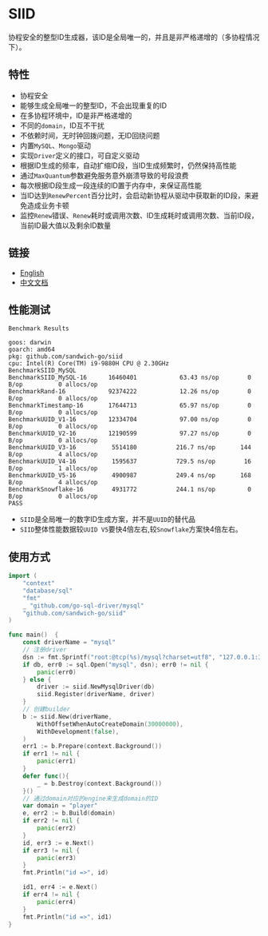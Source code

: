 # SIID
协程安全的整型ID生成器，该ID是全局唯一的，并且是非严格递增的（多协程情况下）。

## 特性
- 协程安全
- 能够生成全局唯一的整型ID，不会出现重复的ID
- 在多协程环境中，ID是非严格递增的
- 不同的`domain`，ID互不干扰
- 不依赖时间，无时钟回拨问题，无ID回绕问题
- 内置`MySQL`、`Mongo`驱动
- 实现`Driver`定义的接口，可自定义驱动
- 根据ID生成的频率，自动扩缩ID段，当ID生成频繁时，仍然保持高性能
- 通过`MaxQuantum`参数避免服务意外崩溃导致的号段浪费
- 每次根据ID段生成一段连续的ID置于内存中，来保证高性能
- 当ID达到`RenewPercent`百分比时，会启动新协程从驱动中获取新的ID段，来避免造成业务卡顿
- 监控`Renew`错误、`Renew`耗时或调用次数、ID生成耗时或调用次数、当前ID段，当前ID最大值以及剩余ID数量

## 链接
* [English](https://github.com/sandwich-go/siid/blob/master/README.MD)
* [中文文档](https://github.com/sandwich-go/siid/blob/master/README_CN.MD)

## 性能测试
```shell
Benchmark Results

goos: darwin
goarch: amd64
pkg: github.com/sandwich-go/siid
cpu: Intel(R) Core(TM) i9-9880H CPU @ 2.30GHz
BenchmarkSIID_MySQL
BenchmarkSIID_MySQL-16    	16460401	        63.43 ns/op	       0 B/op	       0 allocs/op
BenchmarkRand-16          	92374222	        12.26 ns/op	       0 B/op	       0 allocs/op
BenchmarkTimestamp-16     	17644713	        65.97 ns/op	       0 B/op	       0 allocs/op
BenchmarkUUID_V1-16       	12334704	        97.00 ns/op	       0 B/op	       0 allocs/op
BenchmarkUUID_V2-16       	12190599	        97.27 ns/op	       0 B/op	       0 allocs/op
BenchmarkUUID_V3-16       	 5514180	       216.7 ns/op	     144 B/op	       4 allocs/op
BenchmarkUUID_V4-16       	 1595637	       729.5 ns/op	      16 B/op	       1 allocs/op
BenchmarkUUID_V5-16       	 4900987	       249.4 ns/op	     168 B/op	       4 allocs/op
BenchmarkSnowflake-16     	 4931772	       244.1 ns/op	       0 B/op	       0 allocs/op
PASS
```
- `SIID`是全局唯一的数字ID生成方案，并不是`UUID`的替代品
- `SIID`整体性能数据较`UUID V5`要快4倍左右,较`Snowflake`方案快4倍左右。

## 使用方式
```go
import (
    "context"
    "database/sql"
    "fmt"
    _ "github.com/go-sql-driver/mysql"
    "github.com/sandwich-go/siid"
)

func main()  {
    const driverName = "mysql"
    // 注册driver
    dsn := fmt.Sprintf("root:@tcp(%s)/mysql?charset=utf8", "127.0.0.1:3306")
    if db, err0 := sql.Open("mysql", dsn); err0 != nil {
        panic(err0)
    } else {
        driver := siid.NewMysqlDriver(db)
        siid.Register(driverName, driver)	
    }   
    // 创建builder
    b := siid.New(driverName,
        WithOffsetWhenAutoCreateDomain(30000000),
        WithDevelopment(false),
    )
    err1 := b.Prepare(context.Background())
    if err1 != nil {
        panic(err1)	
    }
    defer func(){
        _ = b.Destroy(context.Background())
    }() 
    // 通过domain对应的engine来生成domain的ID
    var domain = "player"
    e, err2 := b.Build(domain)
    if err2 != nil {
        panic(err2)
    }
    id, err3 := e.Next()
    if err3 != nil {
        panic(err3)
    }
    fmt.Println("id =>", id)

    id1, err4 := e.Next()
    if err4 != nil {
        panic(err4)
    }
    fmt.Println("id =>", id1)
}
```
